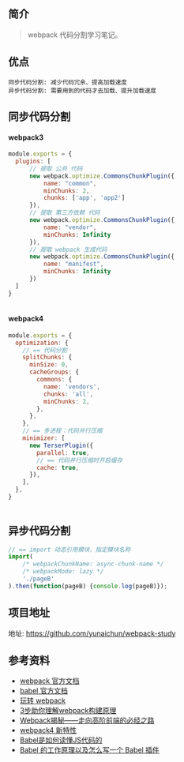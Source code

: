 ## 简介

> webpack 代码分割学习笔记。

## 优点

```text
同步代码分割: 减少代码冗余、提高加载速度
异步代码分割: 需要用到的代码才去加载、提升加载速度  
```

## 同步代码分割

#### webpack3

```js
module.exports = {
  plugins: [
      // 提取 公共 代码
      new webpack.optimize.CommonsChunkPlugin({
          name: "common",
          minChunks: 2,
          chunks: ['app', 'app2'] 
      }),
      // 提取 第三方依赖 代码
      new webpack.optimize.CommonsChunkPlugin({
          name: "vendor",
          minChunks: Infinity
      }),
      // 提取 webpack 生成代码
      new webpack.optimize.CommonsChunkPlugin({
          name: "manifest",
          minChunks: Infinity
      })
  ]
}
 
```

#### webpack4

```js
module.exports = {
  optimization: {
    // == 代码分割
    splitChunks: {
      minSize: 0,
      cacheGroups: {
        commons: {
          name: 'vendors',
          chunks: 'all',
          minChunks: 2,
        },
      },
    },
    // == 多进程：代码并行压缩
    minimizer: [
      new TerserPlugin({
        parallel: true,
        // == 代码并行压缩时开启缓存
        cache: true,
      }),
    ],
  },
}
 
```

## 异步代码分割

```js
// == import 动态引用模块，指定模块名称
import(
    /* webpackChunkName: async-chunk-name */
    /* webpackMode: lazy */
    './pageB'
).then(function(pageB) {console.log(pageB)});
```

## 项目地址

地址: https://github.com/yunaichun/webpack-study

## 参考资料

- [webpack 官方文档](https://webpack.js.org/)
- [babel 官方文档](https://babeljs.io/)
- [玩转 webpack](https://time.geekbang.org/course/intro/100028901)
- [3步助你理解webpack构建原理](https://learn.kaikeba.com/catalog/211875)
- [Webpack揭秘——走向高阶前端的必经之路 ](https://juejin.im/post/6844903685407916039)
- [webpack4 新特性](https://lz5z.com/webpack4-new/)
- [Babel是如何读懂JS代码的](https://zhuanlan.zhihu.com/p/27289600)
- [Babel 的工作原理以及怎么写一个 Babel 插件](https://cloud.tencent.com/developer/article/1520124)

